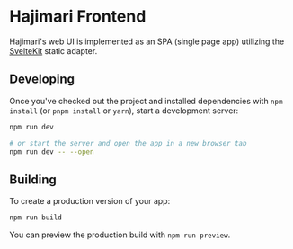 # Hajimari Frontend

Hajimari's web UI is implemented as an SPA (single page app) utilizing the [SvelteKit](https://kit.svelte.dev/) static adapter.

## Developing

Once you've checked out the project and installed dependencies with `npm install` (or `pnpm install` or `yarn`), start a development server:

```bash
npm run dev

# or start the server and open the app in a new browser tab
npm run dev -- --open
```

## Building

To create a production version of your app:

```bash
npm run build
```

You can preview the production build with `npm run preview`.
